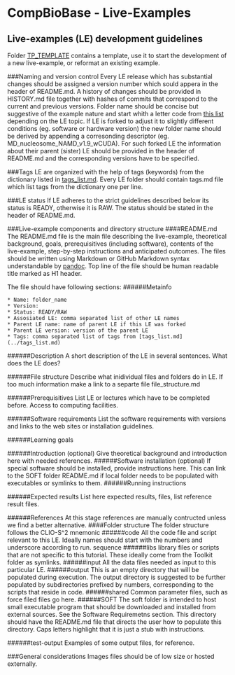 CompBioBase - Live-Examples
===========
Live-examples (LE) development guidelines
-----
Folder [TP_TEMPLATE](TP_TEMPLATE/) contains a template, use it to start the development of a new live-example, or reformat an existing example.

###Naming and version control
Every LE release which has substantial changes should be assigned a version number which sould appera in the header of README.md. A history of changes should be provided in HISTORY.md file together with hashes of commits that correspond to the current and previous versions.
Folder name should be concise but suggestive of the example nature and start whith a letter code from [this list](folder_codes.md) depending on the LE topic.
If LE is forked to adjust it to slightly different conditions (eg. software or hardware version) the new folder name should be derived by appending a corresonding descriptor (eg. MD_nucleosome_NAMD_v1.9_wCUDA). For such forked LE the information about their parent (sister) LE should be provided in the header of README.md and the corresponding versions have to be specified.

###Tags
LE are organized with the help of tags (keywords) from the dictionary listed in [tags_list.md](../tags_list.md). Every LE folder should contain tags.md file which list tags from the dictionary one per line.

###LE status
If LE adheres to the strict guidelines described below its status is READY, otherwise it is RAW. The status should be stated in the header of README.md.

###Live-example components and directory structure
####README.md
The README.md file is the main file describing the live-example, theoretical background, goals, prerequisitives (including software), contents of the live-example, step-by-step instructions and anticipated outcomes.
The files should be written using Markdown or GitHub Markdown syntax understandable by [pandoc](http://pandoc.org).
Top line of the file should be human readable title marked as H1 header.

The file should have following sections:
######Metainfo
````
* Name: folder_name
* Version: 
* Status: READY/RAW
* Assosiated LE: comma separated list of other LE names
* Parent LE name: name of parent LE if this LE was forked
* Parent LE version: version of the parent LE
* Tags: comma separated list of tags from [tags_list.md](../tags_list.md)
````
######Description
A short description of the LE in several sentences. What does the LE does?

######File structure
Describe what inidividual files and folders do in LE. If too much information make a link to a separte file file_structure.md

######Prerequisitives
List LE or lectures which have to be completed before. Access to computing facilities.

######Software requirements
List the software requirements with versions and links to the web sites or installation guidelines.

######Learning goals

######Introduction (optional)
Give theoretical background and introduction here with needed references.
######Software installation (optional)
If special software should be installed, provide instructions here.
This can link to the SOFT folder README.md if local folder needs to be populated with executables or symlinks to them.
######Running instructions

######Expected results
List here expected results, files, list reference result files.

######References
At this stage references are manually contructed unless we find a better alternative.
####Folder structure
The folder structure follows the CLIO-S^2 mnemonic
######code
All the code file and script relevant to this LE.
Ideally names should start with the numbers and underscore according to run. sequence
######libs
library files or scripts that are not specific to this tutorial.
These ideally come from the Toolkit folder as symlinks.
######input
All the data files needed as input to this particular LE.
######output
This is an empty directory that will be populated during execution.
The output directory is suggested to be further populated by subdirectories prefixed by numbers, corresponding to the scripts that reside in code.
######shared
Common parameter files, such as force filed files go here.
######SOFT
The soft folder is intended to host small executable program that should be downloaded and installed from external sources. See the Software Requiremetns section. This directory should have the README.md file that directs the user how to populate this directory. Caps letters highlight that it is just a stub with instructions.

######test-output
Examples of some output files, for reference.


###General considerations
Images files should be of low size or hosted externally.

